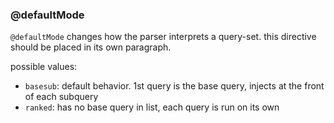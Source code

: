 ### @defaultMode

`@defaultMode` changes how the parser interprets a query-set.
this directive should be placed in its own paragraph.

possible values:
- `basesub`: default behavior. 1st query is the base query, injects at the front of each subquery
- `ranked`: has no base query in list, each query is run on its own

